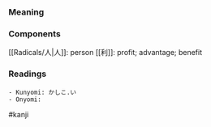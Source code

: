 ### Meaning



### Components

[[Radicals/人|人]]: person [[利]]: profit; advantage; benefit

### Readings

```
- Kunyomi: かしこ.い
- Onyomi: 
```

#kanji